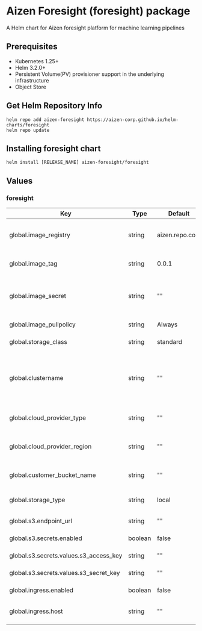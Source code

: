 # Aizen Foresight (foresight) package

A Helm chart for Aizen foresight platform for machine learning pipelines

## Prerequisites
- Kubernetes 1.25+
- Helm 3.2.0+
- Persistent Volume(PV) provisioner support in the underlying infrastructure
- Object Store 

## Get Helm Repository Info
```
helm repo add aizen-foresight https://aizen-corp.github.io/helm-charts/foresight
helm repo update
```
## Installing foresight chart
```
helm install [RELEASE_NAME] aizen-foresight/foresight
```
## Values

### foresight

| Key | Type | Default | Description |
|-----| -----| ------- | ----------- |
| global.image_registry | string | aizen.repo.com | The docker image registry to use |
| global.image_tag | string | 0.0.1 | Default tag for the image |
| global.image_secret | string | "" | Secret to access docker image registry |
| global.image_pullpolicy | string | Always | Image pull policy |
| global.storage_class | string | standard | Backend storage |
| global.clustername | string | "" | Required name used to create unique buckets for backend object store |j
| global.cloud_provider_type | string |"" | Cloud provider type |
| global.cloud_provider_region | string | "" | Cloud provider region name |
| global.customer_bucket_name | string | "" | Customer bucket name |
| global.storage_type | string | local | Default storage type |
| global.s3.endpoint_url | string | "" |S3 endpoint url |
| global.s3.secrets.enabled | boolean | false | Enable s3 access |
| global.s3.secrets.values.s3_access_key | string | "" | Define s3 access key |
| global.s3.secrets.values.s3_secret_key | string | "" | Define s3 secret key |
| global.ingress.enabled | boolean | false | Enable ingress |
| global.ingress.host | string | "" | Specify ingress ip address |


